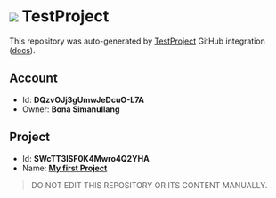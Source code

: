 # ![](https://s3.amazonaws.com/storage-static.testproject.io/logos/TP-Logo-Square.svg) TestProject

This repository was auto-generated by [TestProject](https://testproject.io) GitHub integration ([docs](https://docs.testproject.io/testproject-integrations/github-integration)).

## Account
* Id: **DQzvOJj3gUmwJeDcuO-L7A**
* Owner: **Bona Simanullang**

## Project
* Id: **SWcTT3lSF0K4Mwro4Q2YHA**
* Name: **[My first Project](https://app.testproject.io/#/projects/1083891/tests)**

> DO NOT EDIT THIS REPOSITORY OR ITS CONTENT MANUALLY.